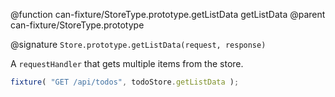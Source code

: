 @function can-fixture/StoreType.prototype.getListData getListData
@parent can-fixture/StoreType.prototype

@signature `Store.prototype.getListData(request, response)`

  A `requestHandler` that gets multiple items from the store.

  ```js
  fixture( "GET /api/todos", todoStore.getListData );
  ```
